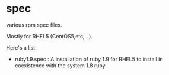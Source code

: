 spec
====

various rpm spec files.

Mostly for RHEL5 (CentOS5,etc,...).

Here's a list:

  - ruby1.9.spec : A installation of ruby 1.9 for RHEL5 to install in
    coexistence with the system 1.8 ruby.
